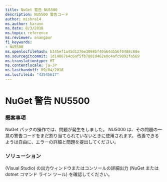 ```yaml
---
title: NuGet 警告 NU5500
description: NU5500 警告コード
author: mishra14
ms.author: karann
ms.date: 8/3/2018
ms.topic: reference
ms.reviewer: anangaur
f1_keywords:
- NU5500
ms.openlocfilehash: b345ef1a45d1376e3098bf40a64d556f0488c88e
ms.sourcegitcommit: 1d1406764c6af5fb7801d462e0c4afc9092fa569
ms.translationtype: MT
ms.contentlocale: ja-JP
ms.lasthandoff: 09/04/2018
ms.locfileid: "43545617"
---
```

# <a name="nuget-warning-nu5500"></a>NuGet 警告 NU5500

### <a name="issue"></a>懸案事項

NuGet パックの操作では、問題が発生をしました。 NU5000 は、その問題の一意の警告コードをまだ割り当てられていないときに使用されます。 改善できるようは自由に、エラーの詳細と問題を提出してください。


### <a name="solution"></a>ソリューション

(Visual Studio) の出力ウィンドウまたはコンソールの詳細出力 (NuGet または dotnet コマンド ライン ツール) を確認してください。


